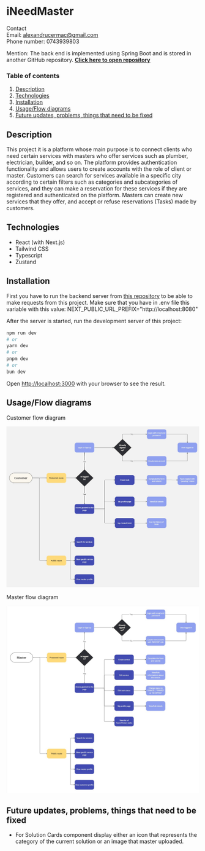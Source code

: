 # iNeedMaster

Contact <br/>
Email: alexandrucermac@gmail.com <br/>
Phone number: 0743939803

Mention: The back end is implemented using Spring Boot and is stored in another GitHub repository. **[Click here to open repository](https://github.com/alexcermac/ineedmaster)**

### Table of contents

1. [Description](#description)
2. [Technologies](#technologies)
3. [Installation](#installation)
4. [Usage/Flow diagrams](#usage/flow-diagrams)
5. [Future updates, problems, things that need to be fixed](#future-updates-problems-things-that-need-to-be-fixed)

## <a name="description"></a> Description

This project it is a platform whose main purpose is to connect clients who need certain services with masters who offer services such as plumber, electrician, builder, and so on. The platform provides authentication functionality and allows users to create accounts with the role of client or master. Customers can search for services available in a specific city according to certain filters such as categories and subcategories of services, and they can make a reservation for these services if they are registered and authenticated on the platform. Masters can create new services that they offer, and accept or refuse reservations (Tasks) made by customers.

## <a name="technologies"></a> Technologies

-   React (with Next.js)
-   Tailwind CSS
-   Typescript
-   Zustand

## <a name="installation"></a> Installation

First you have to run the backend server from [this repository](https://github.com/alexcermac/ineedmaster) to be able to make requests from this project.
Make sure that you have in .env file this variable with this value: NEXT_PUBLIC_URL_PREFIX="http://localhost:8080"

After the server is started, run the development server of this project:

```bash
npm run dev
# or
yarn dev
# or
pnpm dev
# or
bun dev
```

Open [http://localhost:3000](http://localhost:3000) with your browser to see the result.

## <a name="usage/flow-diagrams"></a> Usage/Flow diagrams

Customer flow diagram

![customer flow diagram](/readme_images/customer_flow_diagram.jpg?raw=true)

Master flow diagram

![master flow diagram](/readme_images/master_flow_diagram.jpg?raw=true)

## <a name=""></a> Future updates, problems, things that need to be fixed

-   For Solution Cards component display either an icon that represents the category of the current solution or an image that master uploaded.
